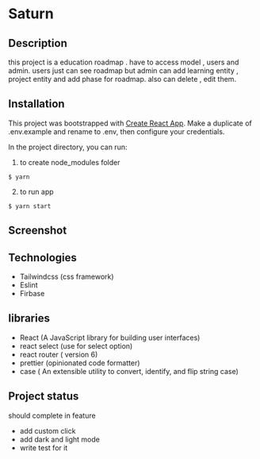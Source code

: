 

# Saturn

## Description
this project is a education roadmap . have to access model , users and admin.
users just can see roadmap but admin can add learning entity , project entity and add phase for roadmap. also can delete , edit them.

## Installation
This project was bootstrapped with [Create React App](https://github.com/facebook/create-react-app).
Make a duplicate of .env.example and rename to .env, then configure your credentials.

In the project directory, you can run:
1. to create node_modules folder
```shell
$ yarn
``` 
2. to run app
```shell
$ yarn start
``` 

## Screenshot


## Technologies
- Tailwindcss (css framework)
- Eslint 
- Firbase


## libraries
- React (A JavaScript library for building user interfaces)
- react select (use for select option)
- react router ( version 6) 
- prettier (opinionated code formatter)
- case ( An extensible utility to convert, identify, and flip string case)

## Project status
should complete in feature
- add custom click
- add dark and light mode
- write test for it
